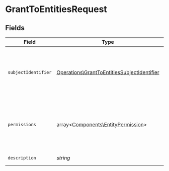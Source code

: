 # GrantToEntitiesRequest


## Fields

| Field                                                                                                      | Type                                                                                                       | Required                                                                                                   | Description                                                                                                |
| ---------------------------------------------------------------------------------------------------------- | ---------------------------------------------------------------------------------------------------------- | ---------------------------------------------------------------------------------------------------------- | ---------------------------------------------------------------------------------------------------------- |
| `subjectIdentifier`                                                                                        | [Operations\GrantToEntitiesSubjectIdentifier](../../Models/Operations/GrantToEntitiesSubjectIdentifier.md) | :heavy_check_mark:                                                                                         | Identyfikator podmiotu.<br/>\| Type \| Value \|<br/>\| --- \| --- \|<br/>\| Nip \| 10 cyfrowy numer NIP \| |
| `permissions`                                                                                              | array<[Components\EntityPermission](../../Models/Components/EntityPermission.md)>                          | :heavy_check_mark:                                                                                         | Lista nadawanych uprawnień. Każda wartość może wystąpić tylko raz.                                         |
| `description`                                                                                              | *string*                                                                                                   | :heavy_check_mark:                                                                                         | Opis uprawnienia                                                                                           |